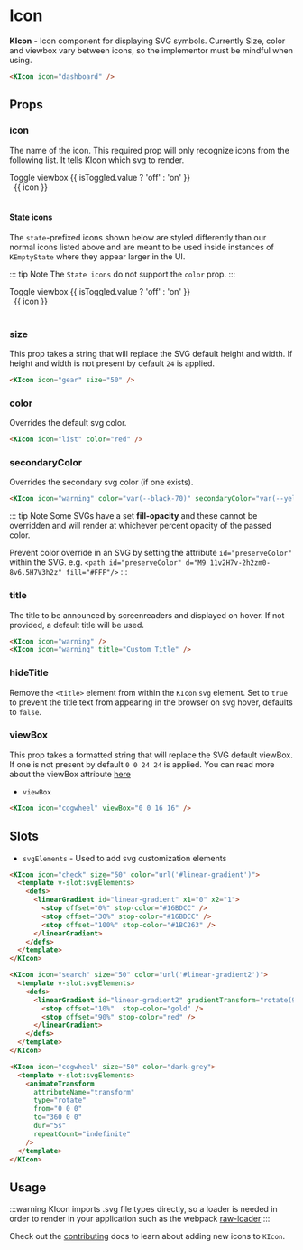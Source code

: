 # Icon

**KIcon** - Icon component for displaying SVG symbols. Currently Size, color and viewbox vary between icons, so the implementor must be mindful when using.

<KIcon icon="dashboard" />

```html
<KIcon icon="dashboard" />
```

## Props

### icon

The name of the icon. This required prop will only recognize icons from the following list. It tells KIcon which svg to render.

<div>
  <KToggle v-slot="{ isToggled, toggle }">
    <div>
      <KButton
        appearance="outline"
        class="mb-4"
        @click="toggle">Toggle viewbox {{ isToggled.value ? 'off' : 'on' }}</KButton>
      <div class="icon-row">
        <div v-for="icon in $icons" :class="{ displayHidden: stateIcons.includes(String(icon)) }">
          <div v-if="!stateIcons.includes(String(icon))"
            class="icon-cell"
            :class="{ hasBg: isToggled.value }"
          >
            <KIcon
            size="24"
            :icon="icon" />
            <span>{{ icon }}</span>
          </div>
        </div>
      </div>
    </div>
  </KToggle>
</div>
&nbsp;

#### State icons

The `state`-prefixed icons shown below are styled differently than our normal icons listed above and are meant to be used inside instances of `KEmptyState` where they appear larger in the UI.

::: tip Note
The `State icons` do not support the `color` prop.
:::

<div>
  <KToggle v-slot="{ isToggled, toggle }">
    <div>
      <KButton
        appearance="outline"
        class="mb-4"
        @click="toggle">Toggle viewbox {{ isToggled.value ? 'off' : 'on' }}</KButton>
      <div class="state-icon-row">
        <div v-for="icon in displayStateIcons"
          class="icon-cell"
          :class="{ hasBg: isToggled.value }"
        >
          <KIcon
          size="96"
          :icon="icon" />
          <span>{{ icon }}</span>
        </div>
      </div>
    </div>
  </KToggle>
</div>
&nbsp;

<script>
  export default {
    data () {
      const stateIcons = ['stateConfigure', 'stateGruceo', 'stateNoData', 'stateNoSearchResults', 'stateUpload']
      const displayStateIcons = this.$icons.filter(item => stateIcons.includes(item))

      return {
        // Add additional `state`-prefixed icons here as needed to display in the State icons section
        stateIcons,
        displayStateIcons
      }
    }
  }
</script>

### size

This prop takes a string that will replace the SVG default height and width. If height and width is not present by default `24` is applied.

<KIcon icon="gear" size="50" />

```html
<KIcon icon="gear" size="50" />
```

### color

Overrides the default svg color.

<KIcon icon="list" color="red" />

```html
<KIcon icon="list" color="red" />
```

### secondaryColor

Overrides the secondary svg color (if one exists).

<KIcon icon="warning" color="var(--black-70)" secondaryColor="var(--yellow-400)" />

```html
<KIcon icon="warning" color="var(--black-70)" secondaryColor="var(--yellow-400)" />
```

::: tip Note
Some SVGs have a set **fill-opacity** and these cannot be overridden and will
render at whichever percent opacity of the passed color.

Prevent color override in an SVG by setting the attribute `id="preserveColor"`
within the SVG.
e.g. `<path id="preserveColor" d="M9 11v2H7v-2h2zm0-8v6.5H7V3h2z" fill="#FFF"/>`
:::

### title

The title to be announced by screenreaders and displayed on hover. If not provided, a default title will be used.

<KIcon icon="warning" class="mr-2"/>
<KIcon icon="warning" title="Custom Title" />

```html
<KIcon icon="warning" />
<KIcon icon="warning" title="Custom Title" />
```

### hideTitle

Remove the `<title>` element from within the `KIcon` `svg` element. Set to `true` to prevent the title text from appearing in the browser on svg hover, defaults to `false`.

### viewBox

This prop takes a formatted string that will replace the SVG default viewBox. If one is not present by default `0 0 24 24` is applied.
You can read more about the viewBox attribute
[here](https://developer.mozilla.org/en-US/docs/Web/SVG/Attribute/viewBox)

- `viewBox`

<KIcon icon="cogwheel" viewBox="0 0 16 16" />

```html
<KIcon icon="cogwheel" viewBox="0 0 16 16" />
```

## Slots

- `svgElements` - Used to add svg customization elements

<KIcon icon="check" size="50" color="url('#linear-gradient')" class="mr-2">
  <template v-slot:svgElements>
    <defs>
      <linearGradient id="linear-gradient" x1="0" x2="1">
        <stop offset="0%" stop-color="#16BDCC" />
        <stop offset="30%" stop-color="#16BDCC" />
        <stop offset="100%" stop-color="#1BC263" />
      </linearGradient>
    </defs>
  </template>
</KIcon>

<KIcon icon="search" size="50" color="url('#linear-gradient2')" class="mr-2">
  <template v-slot:svgElements>
    <defs>
      <linearGradient id="linear-gradient2" gradientTransform="rotate(90)">
        <stop offset="10%"  stop-color="gold" />
        <stop offset="90%" stop-color="red" />
      </linearGradient>
    </defs>
  </template>
</KIcon>

<KIcon icon="cogwheel" size="50" color="dark-grey">
  <template v-slot:svgElements>
    <animateTransform
      attributeName="transform"
      type="rotate"
      from="0 0 0"
      to="360 0 0"
      dur="5s"
      repeatCount="indefinite"
    />
  </template>
</KIcon>

```html
<KIcon icon="check" size="50" color="url('#linear-gradient')">
  <template v-slot:svgElements>
    <defs>
      <linearGradient id="linear-gradient" x1="0" x2="1">
        <stop offset="0%" stop-color="#16BDCC" />
        <stop offset="30%" stop-color="#16BDCC" />
        <stop offset="100%" stop-color="#1BC263" />
      </linearGradient>
    </defs>
  </template>
</KIcon>

<KIcon icon="search" size="50" color="url('#linear-gradient2')">
  <template v-slot:svgElements>
    <defs>
      <linearGradient id="linear-gradient2" gradientTransform="rotate(90)">
        <stop offset="10%"  stop-color="gold" />
        <stop offset="90%" stop-color="red" />
      </linearGradient>
    </defs>
  </template>
</KIcon>

<KIcon icon="cogwheel" size="50" color="dark-grey">
  <template v-slot:svgElements>
    <animateTransform
      attributeName="transform"
      type="rotate"
      from="0 0 0"
      to="360 0 0"
      dur="5s"
      repeatCount="indefinite"
    />
  </template>
</KIcon>
```

## Usage

:::warning
KIcon imports .svg file types directly, so a loader is needed in order to render in your application such as the webpack
[raw-loader](https://webpack.js.org/loaders/raw-loader/)
:::

Check out the [contributing](/contributing/adding-an-icon.html) docs to learn about adding new icons to `KIcon`.

<style lang="scss" scoped>
.icon-row {
  display: grid;
  grid-template-columns: repeat(3, 1fr);
  grid-gap: 10px;
  .displayHidden {
    display: none;
  }
  .icon-cell {
    display: flex;
    align-items: center;
    &.hasBg .kong-icon {
      background-color: var(--blue-200);
    }
  }
  span {
    margin: 0 .5rem;
  }
}

.state-icon-row {
  display: grid;
  grid-template-columns: repeat(3, 1fr);
  .icon-cell {
    display: flex;
    align-items: center;
    &.hasBg .kong-icon {
      background-color: var(--blue-200);
    }
  }
  span {
    margin: 0 .5rem .5rem;
  }
}
</style>
